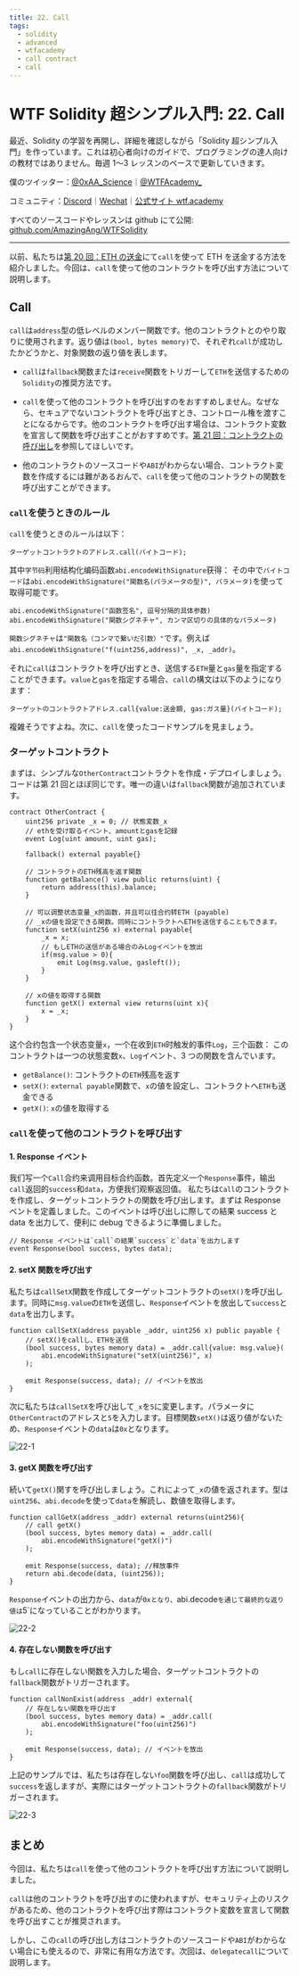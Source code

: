 ```yaml
---
title: 22. Call
tags:
  - solidity
  - advanced
  - wtfacademy
  - call contract
  - call
---
```


# WTF Solidity 超シンプル入門: 22. Call

最近、Solidity の学習を再開し、詳細を確認しながら「Solidity 超シンプル入門」を作っています。これは初心者向けのガイドで、プログラミングの達人向けの教材ではありません。毎週 1〜3 レッスンのペースで更新していきます。

僕のツイッター：[@0xAA_Science](https://twitter.com/0xAA_Science)｜[@WTFAcademy\_](https://twitter.com/WTFAcademy_)

コミュニティ：[Discord](https://discord.gg/5akcruXrsk)｜[Wechat](https://docs.google.com/forms/d/e/1FAIpQLSe4KGT8Sh6sJ7hedQRuIYirOoZK_85miz3dw7vA1-YjodgJ-A/viewform?usp=sf_link)｜[公式サイト wtf.academy](https://wtf.academy)

すべてのソースコードやレッスンは github にて公開: [github.com/AmazingAng/WTFSolidity](https://github.com/AmazingAng/WTFSolidity)

---

以前、私たちは[第 20 回：ETH の送金](https://github.com/AmazingAng/WTFSolidity/tree/main/20_SendETH)にて`call`を使って ETH を送金する方法を紹介しました。今回は、`call`を使って他のコントラクトを呼び出す方法について説明します。

## Call

`call`は`address`型の低レベルのメンバー関数です。他のコントラクトとのやり取りに使用されます。返り値は`(bool, bytes memory)`で、それぞれ`call`が成功したかどうかと、対象関数の返り値を表します。

- `call`は`fallback`関数または`receive`関数をトリガーして`ETH`を送信するための`Solidity`の推奨方法です。

- `call`を使って他のコントラクトを呼び出すのをおすすめしません。なぜなら、セキュアでないコントラクトを呼び出すとき、コントロール権を渡すことになるからです。他のコントラクトを呼び出す場合は、コントラクト変数を宣言して関数を呼び出すことがおすすめです。[第 21 回：コントラクトの呼び出し](https://github.com/AmazingAng/WTFSolidity/tree/main/21_CallContract)を参照してほしいです。
- 他のコントラクトのソースコードや`ABI`がわからない場合、コントラクト変数を作成するには難があるおんで、`call`を使って他のコントラクトの関数を呼び出すことができます。

### `call`を使うときのルール

`call`を使うときのルールは以下：

```text
ターゲットコントラクトのアドレス.call(バイトコード);
```

其中`字节码`利用结构化编码函数`abi.encodeWithSignature`获得：
その中で`バイトコード`は`abi.encodeWithSignature("関数名(パラメータの型)", パラメータ)`を使って取得可能です。

```text
abi.encodeWithSignature("函数签名", 逗号分隔的具体参数)
abi.encodeWithSignature("関数シグネチャ", カンマ区切りの具体的なパラメータ)
```

`関数シグネチャ`は`"関数名（コンマで繋いだ引数）"`です。例えば`abi.encodeWithSignature("f(uint256,address)", _x, _addr)`。

それに`call`はコントラクトを呼び出すとき、送信する`ETH`量と`gas`量を指定することができます。`value`と`gas`を指定する場合、`call`の構文は以下のようになります：

```text
ターゲットのコントラクトアドレス.call{value:送金額, gas:ガス量}(バイトコード);
```

複雑そうですよね。次に、`call`を使ったコードサンプルを見ましょう。

### ターゲットコントラクト

まずは、シンプルな`OtherContract`コントラクトを作成・デプロイしましょう。コードは第 21 回とほぼ同じです。唯一の違いは`fallback`関数が追加されています。

```solidity
contract OtherContract {
    uint256 private _x = 0; // 状態変数_x
    // ethを受け取るイベント、amountとgasを記録
    event Log(uint amount, uint gas);

    fallback() external payable{}

    // コントラクトのETH残高を返す関数
    function getBalance() view public returns(uint) {
        return address(this).balance;
    }

    // 可以调整状态变量_x的函数，并且可以往合约转ETH (payable)
    // _xの値を設定できる関数。同時にコントラクトへETHを送信することもできます。
    function setX(uint256 x) external payable{
        _x = x;
        // もしETHの送信がある場合のみLogイベントを放出
        if(msg.value > 0){
            emit Log(msg.value, gasleft());
        }
    }

    // xの値を取得する関数
    function getX() external view returns(uint x){
        x = _x;
    }
}
```

这个合约包含一个状态变量`x`，一个在收到`ETH`时触发的事件`Log`，三个函数：
このコントラクトは一つの状態変数`x`、`Log`イベント、3 つの関数を含んでいます。

- `getBalance()`: コントラクトの`ETH`残高を返す
- `setX()`: `external payable`関数で、`x`の値を設定し、コントラクトへ`ETH`も送金できる
- `getX()`: `x`の値を取得する

### `call`を使って他のコントラクトを呼び出す

#### 1. Response イベント

我们写一个`Call`合约来调用目标合约函数。首先定义一个`Response`事件，输出`call`返回的`success`和`data`，方便我们观察返回值。
私たちは`Call`のコントラクトを作成し、ターゲットコントラクトの関数を呼び出します。まずは Response ベントを定義しました。このイベントは呼び出しに際しての結果 success と data を出力して、便利に debug できるように準備しました。

```solidity
// Response イベントは`call`の結果`success`と`data`を出力します
event Response(bool success, bytes data);
```

#### 2. setX 関数を呼び出す

私たちは`callSetX`関数を作成してターゲットコントラクトの`setX()`を呼び出します。同時に`msg.value`の`ETH`を送信し、`Response`イベントを放出して`success`と`data`を出力します。

```solidity
function callSetX(address payable _addr, uint256 x) public payable {
    // setX()をcallし、ETHを送信
    (bool success, bytes memory data) = _addr.call{value: msg.value}(
        abi.encodeWithSignature("setX(uint256)", x)
    );

    emit Response(success, data); // イベントを放出
}
```

次に私たちは`callSetX`を呼び出して`_x`を`5`に変更します。パラメータに`OtherContract`のアドレスと`5`を入力します。目標関数`setX()`は返り値がないため、`Response`イベントの`data`は`0x`となります。

![22-1](./img/22-1.png)

#### 3. getX 関数を呼び出す

続いて`getX()`関すを呼び出しましょう。これによって`_x`の値を返されます。型は`uint256`、`abi.decode`を使って`data`を解読し、数値を取得します。

```solidity
function callGetX(address _addr) external returns(uint256){
    // call getX()
    (bool success, bytes memory data) = _addr.call(
        abi.encodeWithSignature("getX()")
    );

    emit Response(success, data); //释放事件
    return abi.decode(data, (uint256));
}
```

`Response`イベントの出力から、`data`が`0xとなり、`abi.decode`を通じて最終的な返り値は`5`になっていることがわかります。

![22-2](./img/22-2.png)

#### 4. 存在しない関数を呼び出す

もし`call`に存在しない関数を入力した場合、ターゲットコントラクトの`fallback`関数がトリガーされます。

```solidity
function callNonExist(address _addr) external{
    // 存在しない関数を呼び出す
    (bool success, bytes memory data) = _addr.call(
        abi.encodeWithSignature("foo(uint256)")
    );

    emit Response(success, data); // イベントを放出
}
```

上記のサンプルでは、私たちは存在しない`foo`関数を呼び出し、`call`は成功して`success`を返しますが、実際にはターゲットコントラクトの`fallback`関数がトリガーされます。

![22-3](./img/22-3.png)

## まとめ

今回は、私たちは`call`を使って他のコントラクトを呼び出す方法について説明しました。

`call`は他のコントラクトを呼び出すのに使われますが、セキュリティ上のリスクがあるため、他のコントラクトを呼び出す際はコントラクト変数を宣言して関数を呼び出すことが推奨されます。

しかし、この`call`の呼び出し方はコントラクトのソースコードや`ABI`がわからない場合にも使えるので、非常に有用な方法です。次回は、`delegatecall`について説明します。
